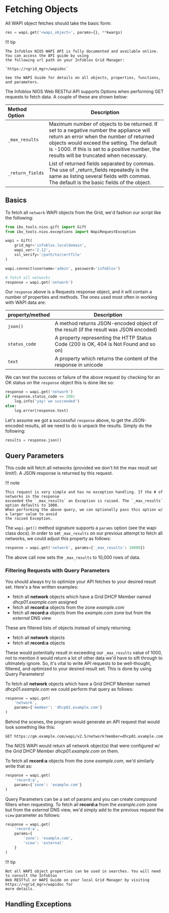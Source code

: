 # Fetching Objects

All WAPI object fetches should take the basic form:

```python linenums="0"
res = wapi.get('<wapi_object>', params={}, **kwargs)
```

!!! tip

    The Infoblox NIOS WAPI API is fully documented and available online. You can access the API guide by using 
    the following url path on your Infoblox Grid Manager:

    `https://<grid_mgr>/wapidoc`

    See the WAPI Guide for details on all objects, properties, functions, and parameters.

The Infoblox NIOS Web RESTful API supports Options when performing GET requests to fetch data. A
couple of these are shown below:

| Method Option                                      | Description                                                                                                                                                                                                                                                                     |
|:---------------------------------------------------|---------------------------------------------------------------------------------------------------------------------------------------------------------------------------------------------------------------------------------------------------------------------------------|
| `_max_results`                                     | Maximum number of objects to be returned. If set to a negative number the appliance will return an error when the number of returned objects would exceed the setting. The default is -1000. If this is set to a positive number, the results will be truncated when necessary. |
| <div style="white-space: nowrap;">`_return_fields` | List of returned fields separated by commas. The use of _return_fields repeatedly is the same as listing several fields with commas. The default is the basic fields of the object.                                                                                             |

## Basics

To fetch all `network` WAPI objects from the Grid, we'd fashion our script like the following:

```python
from ibx_tools.nios.gift import Gift
from ibx_tools.nios.exceptions import WapiRequestException

wapi = Gift(
    grid_mgr='infoblox.localdomain',
    wapi_ver='2.12',
    ssl_verify='/path/to/certfile'
)

wapi.connect(username='admin', password='infoblox')

# fetch all networks
response = wapi.get('network')
```

Our `response` above is a Requests response object, and it will contain a number of properties and
methods.
The ones used most often in working with WAPI data are:

| property/method | Description                                                                          |
|-----------------|--------------------------------------------------------------------------------------|
| `json()`        | A method returns JSON-encoded object of the result (if the result was JSON encoded)  |
| `status_code`   | A property representing the HTTP Status Code (200 is OK, 404 is Not Found and so on) |
| `text`          | A property which returns the content of the response in unicode                      |

We can test the success or failure of the above request by checking for an OK status on
the `response` object this is done like so:

```python linenums="14"
response = wapi.get('network')
if response.status_code == 200:
    log.info('yay! we succeeded')
else:
    log.error(response.text)
```

Let's assume we got a successful `response` above, to get the JSON-encoded results, all we need to
do is unpack
the results. Simply do the following:

```python linenums="19"
results = response.json()
```

## Query Parameters

This code will fetch all networks (provided we don't hit the max result set limit!). A JSON response
is
returned by this request.

!!! note

    This request is very simple and has no exception handling. If the # of networks in the response 
    exceeded the `_max_results` an Exception is raised. The `_max_results` option defaults to 1000. 
    When performing the above query, we can optionally pass this option w/ a larger value to avoid
    the raised Exception.

The `wapi.get()` method signature supports a `params` option (see the wapi class docs). In order to
set `_max_results` on our previous attempt to fetch all networks, we could adjust this property as
follows:

```python linenums="0"
response = wapi.get('network', params={'_max_results': 10000})
```

The above call now sets the `_max_results` to 10,000 rows of data. 

### Filtering Requests with Query Parameters

You should always try to optimize your API fetches to your desired result set. Here's a few 
written examples:

- fetch all **network** objects which have a Grid DHCP Member named _dhcp01.example.com_ assigned
- fetch all **record:a** objects from the zone _example.com_
- fetch all **record:a** objects from the _example.com_ zone but from the _external_ DNS view

These are filtered lists of objects instead of simply returning:
- fetch all **network** objects
- fetch all **record:a** objects

These would potentially result in exceeding our `_max_results` value of 1000, not to mention it 
would return a lot of other data we'd have to sift through to ultimately ignore. So, it's vital 
to write API requests to be well-thought, filtered, and optimized to your desired result set. 
This is done by using Query Parameters!

To fetch all **network** objects which have a Grid DHCP Member named _dhcp01.example.com_ we 
could perform that query as follows:

```python
response = wapi.get(
    'network',
    params={'member': 'dhcp01.example.com'}
)
```

Behind the scenes, the program would generate an API request that would look something like this:

```
GET https://gm.example.com/wapi/v2.5/network?member=dhcp01.example.com 
```

The NIOS WAPI would return all network object(s) that were configured w/ the Grid DHCP Member 
_dhcp01.example.com_ on them.

To fetch all **record:a** objects from the zone _example.com_, we'd similarly write that as:

```python
response = wapi.get(
    'record:a',
    params={'zone': 'example.com'}
)
```

Query Parameters can be a set of params and you can create compound filters when requesting. To 
fetch all **record:a** from the _example.com_ zone but from the _external_ DNS view, we'd simply 
add to the previous request the `view` parameter as follows:

```python
response = wapi.get(
    'record:a',
    params={
        'zone': 'example.com', 
        'view': 'external'
    }
)
```

!!! tip

    Not all WAPI object properties can be used in searches. You will need to consult the Infoblox
    Web RESTful or WAPI Guide on your local Grid Manager by visiting https://<grid_mgr>/wapidoc for
    more details. 



## Handling Exceptions


